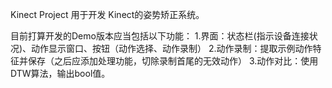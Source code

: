 Kinect Project
用于开发 Kinect的姿势矫正系统。

目前打算开发的Demo版本应当包括以下功能：
    1.界面：状态栏(指示设备连接状况)、动作显示窗口、按钮（动作选择、动作录制）
    2.动作录制：提取示例动作特征并保存（之后应添加处理功能，切除录制首尾的无效动作）
    3.动作对比：使用DTW算法，输出bool值。
